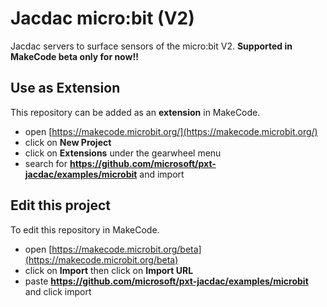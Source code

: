 
# Jacdac micro:bit (V2)

Jacdac servers to surface sensors of the micro:bit V2. **Supported in MakeCode beta only for now!!**

## Use as Extension

This repository can be added as an **extension** in MakeCode.

* open [https://makecode.microbit.org/](https://makecode.microbit.org/)
* click on **New Project**
* click on **Extensions** under the gearwheel menu
* search for **https://github.com/microsoft/pxt-jacdac/examples/microbit** and import

## Edit this project

To edit this repository in MakeCode.

* open [https://makecode.microbit.org/beta](https://makecode.microbit.org/beta)
* click on **Import** then click on **Import URL**
* paste **https://github.com/microsoft/pxt-jacdac/examples/microbit** and click import
